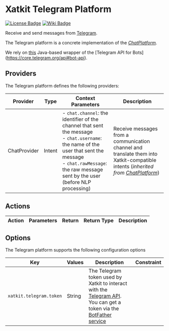 Xatkit Telegram Platform
=====

[![License Badge](https://img.shields.io/badge/license-EPL%202.0-brightgreen.svg)](https://opensource.org/licenses/EPL-2.0)
[![Wiki Badge](https://img.shields.io/badge/doc-wiki-blue)](https://github.com/xatkit-bot-platform/xatkit/wiki/Xatkit-Slack-Platform)


Receive and send messages from [Telegram](https://telegram.org/).

The Telegram platform is a concrete implementation of the [*ChatPlatform*](https://github.com/xatkit-bot-platform/xatkit-chat-platform).

We rely on [this](https://github.com/pengrad/java-telegram-bot-api) Java-based wrapper of the [Telegram API for Bots]
(https://core.telegram.org/api#bot-api).
## Providers

The Telegram platform defines the following providers:

| Provider                   | Type  | Context Parameters | Description                                                  |
| -------------------------- | ----- | ------------------ | ------------------------------------------------------------ |
| ChatProvider | Intent | - `chat.channel`: the identifier of the channel that sent the message<br/> - `chat.username`: the name of the user that sent the message<br/> - `chat.rawMessage`: the raw message sent by the user (before NLP processing) | Receive messages from a communication channel and translate them into Xatkit-compatible intents (*inherited from [ChatPlatform](https://github.com/xatkit-bot-platform/xatkit-chat-platform)*) |

## Actions

| Action | Parameters                                                   | Return                         | Return Type | Description                                                 |
| ------ | ------------------------------------------------------------ | ------------------------------ | ----------- | ----------------------------------------------------------- |

## Options

The Telegram platform supports the following configuration options

| Key                  | Values | Description                                                  | Constraint    |
| -------------------- | ------ | ------------------------------------------------------------ | ------------- |
| `xatkit.telegram.token` | String | The Telegram token used by Xatkit to interact with the [Telegram API](https://core.telegram.org/bots). You can get a token via the [BotFather service](https://core.telegram.org/bots#6-botfather) |


